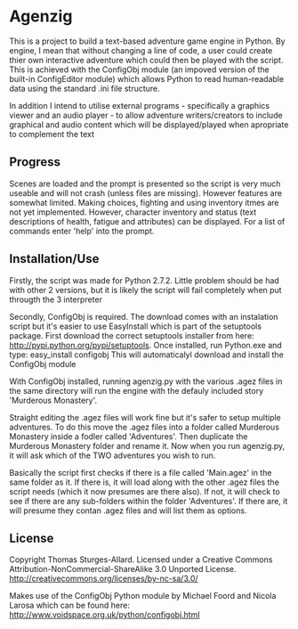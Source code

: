 # Agenzig

This is a project to build a text-based adventure game engine in Python. By engine, I mean that without changing a line of code, a user could create thier own interactive adventure which could then be played with the script. This is achieved with the ConfigObj module (an impoved version of the built-in ConfigEditor module) which allows Python to read human-readable data using the standard .ini file structure.

In addition I intend to utilise external programs - specifically a graphics viewer and an audio player - to allow adventure writers/creators to include graphical and audio content which will be displayed/played when apropriate to complement the text

## Progress

Scenes are loaded and the prompt is presented so the script is very much useable and will not crash (unless files are missing). However features are somewhat limited. Making choices, fighting and using inventory itmes are not yet implemented. However, character inventory and status (text descriptions of health, fatigue and attributes) can be displayed. For a list of commands enter 'help' into the prompt.

## Installation/Use

Firstly, the script was made for Python 2.7.2. Little problem should be had with other 2 versions, but it is likely the script will fail completely when put througth the 3 interpreter

Secondly, ConfigObj is required. The download comes with an instalation script but it's easier to use EasyInstall which is part of the setuptools package. First download the correct setuptools installer from here: http://pypi.python.org/pypi/setuptools. Once installed, run Python.exe and type:
	easy_install configobj
This will automaticalyl download and install the ConfigObj module

With ConfigObj installed, running agenzig.py with the various .agez files in the same directory will run the engine with the defauly included story 'Murderous Monastery'.

Straight editing the .agez files will work fine but it's safer to setup multiple adventures. To do this move the .agez files into a folder called Murderous Monastery inside a fodler called 'Adventures'. Then duplicate the Murderous Monastery folder and rename it. Now when you run agenzig.py, it will ask which of the TWO adventures you wish to run.

Basically the script first checks if there is a file called 'Main.agez' in the same folder as it. If there is, it will load along with the other .agez files the script needs (which it now presumes are there also). If not, it will check to see if there are any sub-folders within the folder 'Adventures'. If there are, it will presume they contan .agez files and will list them as options.

## License

Copyright Thomas Sturges-Allard. 
Licensed under a Creative Commons Attribution-NonCommercial-ShareAlike 3.0 Unported License. http://creativecommons.org/licenses/by-nc-sa/3.0/

Makes use of the ConfigObj Python module by Michael Foord and Nicola Larosa which can be found here: http://www.voidspace.org.uk/python/configobj.html